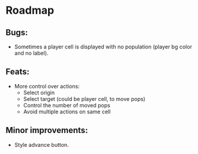 # Roadmap

## Bugs:
* Sometimes a player cell is displayed with no population (player bg color and no label).

## Feats:
* More control over actions:
    - Select origin
    - Select target (could be player cell, to move pops)
    - Control the number of moved pops
    - Avoid multiple actions on same cell

## Minor improvements:
* Style advance button.
